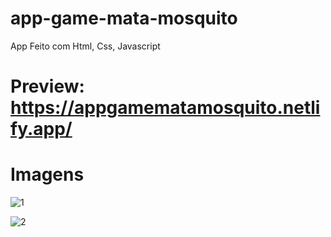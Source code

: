 # app-game-mata-mosquito
App Feito com Html, Css, Javascript


# Preview: https://appgamematamosquito.netlify.app/

# Imagens
![1](https://user-images.githubusercontent.com/47065330/109692880-c9a7d700-7b67-11eb-9c2a-265eaeb0ac67.png)

![2](https://user-images.githubusercontent.com/47065330/109692889-cb719a80-7b67-11eb-94db-f393e9d7ce55.png)

